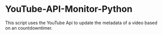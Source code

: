 # YouTube-API-Monitor-Python

This script uses the YouTube Api to update the metadata of a video based on an countdowntimer.
